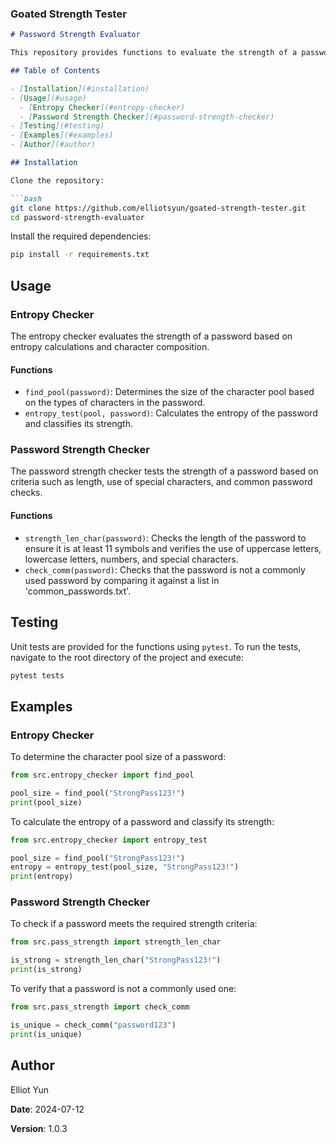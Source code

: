 ### Goated Strength Tester

```markdown
# Password Strength Evaluator

This repository provides functions to evaluate the strength of a password based on entropy calculations and character composition. It also includes functions to check if a password meets specific criteria and if it is a commonly used password.

## Table of Contents

- [Installation](#installation)
- [Usage](#usage)
  - [Entropy Checker](#entropy-checker)
  - [Password Strength Checker](#password-strength-checker)
- [Testing](#testing)
- [Examples](#examples)
- [Author](#author)

## Installation

Clone the repository:

```bash
git clone https://github.com/elliotsyun/goated-strength-tester.git
cd password-strength-evaluator
```

Install the required dependencies:

```bash
pip install -r requirements.txt
```

## Usage

### Entropy Checker

The entropy checker evaluates the strength of a password based on entropy calculations and character composition.

#### Functions

- `find_pool(password)`: Determines the size of the character pool based on the types of characters in the password.
- `entropy_test(pool, password)`: Calculates the entropy of the password and classifies its strength.

### Password Strength Checker

The password strength checker tests the strength of a password based on criteria such as length, use of special characters, and common password checks.

#### Functions

- `strength_len_char(password)`: Checks the length of the password to ensure it is at least 11 symbols and verifies the use of uppercase letters, lowercase letters, numbers, and special characters.
- `check_comm(password)`: Checks that the password is not a commonly used password by comparing it against a list in 'common_passwords.txt'.

## Testing

Unit tests are provided for the functions using `pytest`. To run the tests, navigate to the root directory of the project and execute:

```bash
pytest tests
```

## Examples

### Entropy Checker

To determine the character pool size of a password:

```python
from src.entropy_checker import find_pool

pool_size = find_pool("StrongPass123!")
print(pool_size)
```

To calculate the entropy of a password and classify its strength:

```python
from src.entropy_checker import entropy_test

pool_size = find_pool("StrongPass123!")
entropy = entropy_test(pool_size, "StrongPass123!")
print(entropy)
```

### Password Strength Checker

To check if a password meets the required strength criteria:

```python
from src.pass_strength import strength_len_char

is_strong = strength_len_char("StrongPass123!")
print(is_strong)
```

To verify that a password is not a commonly used one:

```python
from src.pass_strength import check_comm

is_unique = check_comm("password123")
print(is_unique)
```

## Author

Elliot Yun

**Date**: 2024-07-12

**Version**: 1.0.3
